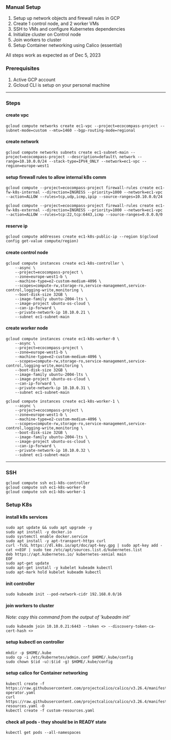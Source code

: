 ### Manual Setup

1. Setup up network objects and firewall rules in GCP
2. Create 1 control node, and 2 worker VMs
3. SSH to VMs and configure Kubernetes dependencies
4. Initialize cluster on Control node
5. Join workers to cluster
6. Setup Container networking using Calico (essential)

All steps work as expected as of Dec 5, 2023

### Prerequisites
1. Active GCP account
2. Gcloud CLI is setup on your personal machine

---

### Steps

#### create vpc
```
gcloud compute networks create ec1-vpc --project=ecocompass-project --subnet-mode=custom --mtu=1460 --bgp-routing-mode=regional
```

#### create network
```
gcloud compute networks subnets create ec1-subnet-main --project=ecocompass-project --description=default\ network --range=10.10.0.0/24 --stack-type=IPV4_ONLY --network=ec1-vpc --region=europe-west1
```
#### setup firewall rules to allow internal k8s comm
```
gcloud compute --project=ecocompass-project firewall-rules create ec1-fw-k8s-internal --direction=INGRESS --priority=1000 --network=ec1-vpc --action=ALLOW --rules=tcp,udp,icmp,ipip --source-ranges=10.10.0.0/24

gcloud compute --project=ecocompass-project firewall-rules create ec1-fw-k8s-external --direction=INGRESS --priority=1000 --network=ec1-vpc --action=ALLOW --rules=tcp:22,tcp:6443,icmp --source-ranges=0.0.0.0/0
```
#### reserve ip
```
gcloud compute addresses create ec1-k8s-public-ip --region $(gcloud config get-value compute/region)
```
#### create control node

```
gcloud compute instances create ec1-k8s-controller \
	--async \
	--project=ecocompass-project \
	--zone=europe-west1-b \
	--machine-type=e2-custom-medium-4096 \
	--scopes=compute-rw,storage-ro,service-management,service-control,logging-write,monitoring \
	--boot-disk-size 32GB \
    --image-family ubuntu-2004-lts \
    --image-project ubuntu-os-cloud \
    --can-ip-forward \
	--private-network-ip 10.10.0.21 \
	--subnet ec1-subnet-main
```
#### create worker node
```
gcloud compute instances create ec1-k8s-worker-0 \
	--async \
	--project=ecocompass-project \
	--zone=europe-west1-b \
	--machine-type=e2-custom-medium-4096 \
	--scopes=compute-rw,storage-ro,service-management,service-control,logging-write,monitoring \
	--boot-disk-size 32GB \
    --image-family ubuntu-2004-lts \
    --image-project ubuntu-os-cloud \
    --can-ip-forward \
	--private-network-ip 10.10.0.31 \
	--subnet ec1-subnet-main
	
gcloud compute instances create ec1-k8s-worker-1 \
	--async \
	--project=ecocompass-project \
	--zone=europe-west1-b \
	--machine-type=e2-custom-medium-4096 \
	--scopes=compute-rw,storage-ro,service-management,service-control,logging-write,monitoring \
	--boot-disk-size 32GB \
    --image-family ubuntu-2004-lts \
    --image-project ubuntu-os-cloud \
    --can-ip-forward \
	--private-network-ip 10.10.0.32 \
	--subnet ec1-subnet-main
```


---
### SSH
```
gcloud compute ssh ec1-k8s-controller
gcloud compute ssh ec1-k8s-worker-0
gcloud compute ssh ec1-k8s-worker-1
```
### Setup K8s
#### install k8s services
```
sudo apt update && sudo apt upgrade -y
sudo apt install -y docker.io
sudo systemctl enable docker.service
sudo apt install -y apt-transport-https curl
curl -fsSL https://dl.k8s.io/apt/doc/apt-key.gpg | sudo apt-key add -
cat <<EOF | sudo tee /etc/apt/sources.list.d/kubernetes.list
deb https://apt.kubernetes.io/ kubernetes-xenial main
EOF
sudo apt-get update
sudo apt-get install -y kubelet kubeadm kubectl
sudo apt-mark hold kubelet kubeadm kubectl
```
#### init controller
```
sudo kubeadm init --pod-network-cidr 192.168.0.0/16
```

#### join workers to cluster
*Note: copy this command from the output of 'kubeadm init'*
```
sudo kubeadm join 10.10.0.21:6443 --token <> --discovery-token-ca-cert-hash <>
```

#### setup kubectl on controller
```
mkdir -p $HOME/.kube  
sudo cp -i /etc/kubernetes/admin.conf $HOME/.kube/config  
sudo chown $(id -u):$(id -g) $HOME/.kube/config
```
#### setup calico for Container networking
```
kubectl create -f https://raw.githubusercontent.com/projectcalico/calico/v3.26.4/manifests/tigera-operator.yaml
curl https://raw.githubusercontent.com/projectcalico/calico/v3.26.4/manifests/custom-resources.yaml -O
kubectl create -f custom-resources.yaml
```
#### check all pods - they should be in READY state
```
kubectl get pods --all-namespaces
```
